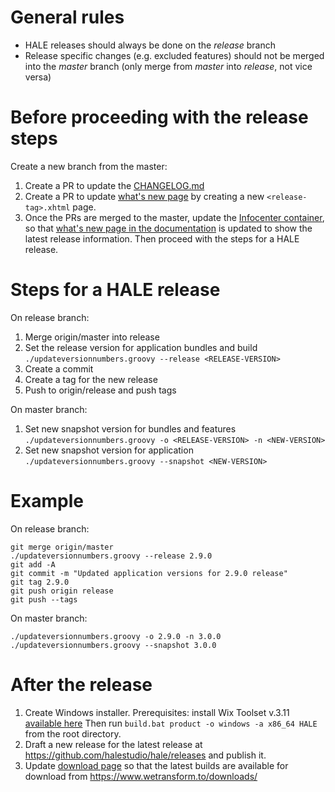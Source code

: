 General rules
=============

* HALE releases should always be done on the *release* branch
* Release specific changes (e.g. excluded features) should not be merged into the *master* branch (only merge from *master* into *release*, not vice versa)

Before proceeding with the release steps
========================================

Create a new branch from the master:

1. Create a PR to update the [CHANGELOG.md](https://github.com/halestudio/hale/blob/master/CHANGELOG.md#change-log)
2. Create a PR to update [what's new page](https://github.com/halestudio/hale/tree/master/doc/plugins/eu.esdihumboldt.hale.doc.user/html/new) by creating a new `<release-tag>.xhtml` page.
3. Once the PRs are merged to the master, update the [Infocenter container](https://github.com/halestudio/hale/blob/fb07374fdd4e5078ccbc2074fd8a13bd48982e58/doc/plugins/eu.esdihumboldt.hale.doc.user/toc.xml#L17), so that [what's new page in the documentation](http://help.halestudio.org/latest/index.jsp?topic=%2Feu.esdihumboldt.hale.doc.user%2Fhtml%2Fnew%2F4_1_0.xhtml&cp%3D0_1_0) is updated to show the latest release information. Then proceed with the steps for a HALE release.

Steps for a HALE release
========================

On release branch:

1. Merge origin/master into release
2. Set the release version for application bundles and build
   `./updateversionnumbers.groovy --release <RELEASE-VERSION>`
3. Create a commit
4. Create a tag for the new release
5. Push to origin/release and push tags

On master branch:

1. Set new snapshot version for bundles and features
   `./updateversionnumbers.groovy -o <RELEASE-VERSION> -n <NEW-VERSION>`
2. Set new snapshot version for application
   `./updateversionnumbers.groovy --snapshot <NEW-VERSION>`

Example
=======

On release branch:

```
git merge origin/master
./updateversionnumbers.groovy --release 2.9.0
git add -A
git commit -m "Updated application versions for 2.9.0 release"
git tag 2.9.0
git push origin release
git push --tags
```

On master branch:

```
./updateversionnumbers.groovy -o 2.9.0 -n 3.0.0
./updateversionnumbers.groovy --snapshot 3.0.0
```

After the release
=================
1. Create Windows installer.
Prerequisites: install Wix Toolset v.3.11 [available here](https://github.com/wixtoolset/wix3/releases/tag/wix3112rtm)
Then run `build.bat product -o windows -a x86_64 HALE` from the root directory.
2. Draft a new release for the latest release at https://github.com/halestudio/hale/releases and publish it.
3. Update [download page](https://github.com/wetransform/www.wetransform.to/blob/deploy/app/downloads/index.html) so that the latest builds are available for download from https://www.wetransform.to/downloads/
